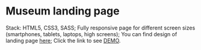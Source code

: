 # Museum landing page

Stack: HTML5, CSS3, SASS;
Fully responsive page for different screen sizes (smartphones, tablets, laptops, high screens);
You can find design of landing page [here](https://www.figma.com/file/cRBCqE06cDrY3s4jX7h3iY/%D0%9D%D0%90%D0%9C%D0%A3-(Edit)?node-id=0%3A1);
Click the link to see [DEMO](https://dmytro-abram.github.io/lp-museum/).

